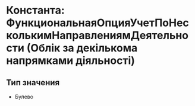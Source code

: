 ﻿# Константа: ФункциональнаяОпцияУчетПоНесколькимНаправлениямДеятельности (Облік за декількома напрямками діяльності)

## Тип значения

- Булево

